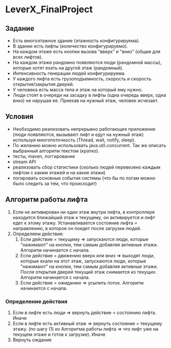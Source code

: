 # LeverX_FinalProject

## Задание

* Есть многоэтажное здание (этажность конфигурируема).
* В здании есть лифты (количество конфигурируемо).
* На каждом этаже есть кнопки вызова "вверх" и "вниз" (общие для всех лифтов).
* На каждом этаже рандомно появляются люди (рандомной массы), которые хотят ехать на другой этаж (рандомный).
* Интенсивность генерации людей конфигурируема. 
* У каждого лифта есть грузоподъемность, скорость и скорость открытия/закрытия дверей. 
* У человека есть масса тела и этаж на который ему нужно.
* Люди стоят в очереди на засадку в лифты (одна очередь вверх, одна вниз) не нарушая ее. Приехав на нужный этаж, человек исчезает. 

## Условия

* Необходимо реализовать непрерывно работающее приложение (люди появляются, вызывают лифт и едут на нужный этаж) используя многопоточность (Thread, wait, notify, sleep).
* По желанию можно использовать java.util.concurrent. Так же описать выбранный алгоритм текстом (кратко). 
* тесты, maven, логгирование
* stream API
* реализовать сбор статистики (сколько людей перевезено каждым лифтом с каким этажей и на какие этажи)
* логировать основные события системы (что бы по логам можно было следить за тем, что происходит)

## Алгоритм работы лифта

1. Если не активирован ни один этаж внутри лифта, в контроллере находится ближайший этаж к текущему, он активируется и лифт едет к этому этажу. Устанавливается состояние лифта = направлению, в которое он поедет после загрузки людей.
2. Определяем действие:
   1. Если действие = текущему => запускаются люди, которые "нажимают" на кнопки, тем самым добавляя активные этажи. Алгоритм начинается с начала.
   2. Если действие = движению вверх или вниз => выходят люди, которые ехали на этот этаж, запускаются люди, которые "нажимают" на кнопки, тем самым добавляя активные этажи. После открытия дверей текущий этаж снимается из текущих. Алгоритм начинается с начала.
   3. Если действие = ожиданию => усыпить поток. Алгоритм начинается с начала.

### Определение действия

1. Если в лифте есть люди => вернуть действие = состоянию лифта. Иначе
2. Если в лифте есть активный этаж => вернуть состояние = текущему этажу. (по шагу (1) из Алгоритма работы лифта => что лифт уже на текущем этаже и готов к загрузке). Иначе
3. Вернуть ождание
